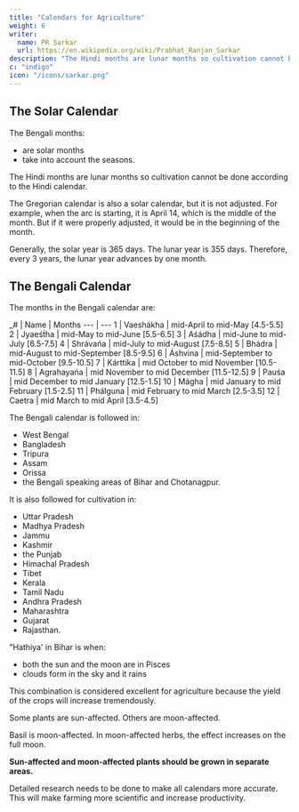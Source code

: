 ```yaml
---
title: "Calendars for Agriculture"
weight: 6
writer:
  name: PR Sarkar
  url: https://en.wikipedia.org/wiki/Prabhat_Ranjan_Sarkar
description: "The Hindi months are lunar months so cultivation cannot be done according to the Hindi calendar"
c: "indigo"
icon: "/icons/sarkar.png"
---
```



## The Solar Calendar

The Bengali months:
- are solar months
- take into account the seasons. 

The Hindi months are lunar months so cultivation cannot be done according to the Hindi calendar.

The Gregorian calendar is also a solar calendar, but it is not adjusted. For example, when the arc is starting, it is April 14, which is the middle of the month. But if it were properly adjusted, it would be in the beginning of the month.

Generally, the solar year is 365 days. The lunar year is 355 days. Therefore, every 3 years, the lunar year advances by one month.


## The Bengali Calendar

The months in the Bengali calendar are:

_# | Name | Months
--- | ---
1 | Vaeshákha | mid-April to mid-May [4.5-5.5]
2 | Jyaeśt́ha  | mid-May to mid-June [5.5-6.5]
3 | Aśádha | mid-June to mid-July [6.5-7.5]
4 | Shrávańa | mid-July to mid-August [7.5-8.5]
5 | Bhádra | mid-August to mid-September [8.5-9.5]
6 | Áshvina | mid-September to mid-October [9.5-10.5]
7 | Kárttika |  mid October to mid November [10.5-11.5]
8 | Agrahayańa | mid November to mid December [11.5-12.5]
9 | Pauśa | mid December to mid January [12.5-1.5]
10 | Mágha | mid January to mid February [1.5-2.5]
11 | Phálguna | mid February to mid March [2.5-3.5]
12 | Caetra | mid March to mid April [3.5-4.5]



The Bengali calendar is followed in:
- West Bengal
- Bangladesh
- Tripura
- Assam
- Orissa
- the Bengali speaking areas of Bihar and Chotanagpur.

It is also followed for cultivation in:
- Uttar Pradesh
- Madhya Pradesh
- Jammu
- Kashmir
- the Punjab
- Himachal Pradesh
- Tibet
- Kerala
- Tamil Nadu
- Andhra Pradesh
- Maharashtra
- Gujarat
- Rajasthan.


"Hathiya' in Bihar is when:
- both the sun and the moon are in Pisces
- clouds form in the sky and it rains

This combination is considered excellent for agriculture because the yield of the crops will increase tremendously.

Some plants are sun-affected. Others are moon-affected. 

Basil is moon-affected. In moon-affected herbs, the effect increases on the full moon. 

**Sun-affected and moon-affected plants should be grown in separate areas.**

Detailed research needs to be done to make all calendars more accurate. This will make farming more scientific and increase productivity.

<!-- The Bengali calendar is based on the cycles of the moon. Detailed research needs to be done to make all calendars more accurate. This will make farming more scientific and increase productivity.
 -->